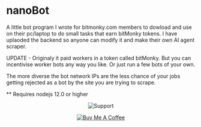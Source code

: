 # nanoBot
A little bot program I wrote for bitmonky.com members to dowload and use on their pc/laptop to do small tasks that earn bitMonky tokens.  I have
uplaoded the backend so anyone can modify it and make their own AI agent scraper.

UPDATE  - Originaly it paid workers in a token called bitMonky.  But you can incentivise worker bots any way you like.
Or just run a few bots of your own.  

The more diverse the bot network IPs are the less chance of your jobs getting rejected as a bot by the site you are trying to scrape.

** Requires nodejs 12.0 or higher

<div align='center'>

![Support](https://img.shields.io/badge/support-financing-green.svg)


[![Buy Me A Coffee](https://www.buymeacoffee.com/assets/img/custom_images/orange_img.png)](https://www.buymeacoffee.com/petergs6)

</div>
